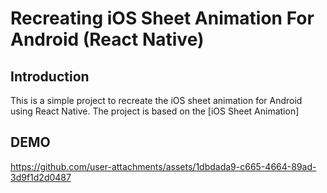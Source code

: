 # Recreating iOS Sheet Animation For Android (React Native)

## Introduction

This is a simple project to recreate the iOS sheet animation for Android using React Native. The project is based on the [iOS Sheet Animation]

## DEMO

https://github.com/user-attachments/assets/1dbdada9-c665-4664-89ad-3d9f1d2d0487

